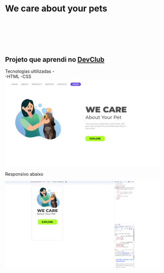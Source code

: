 <h1> We care about your pets <h1>
<br>
<br>
<h2> Projeto que aprendi no <a href= "https://rodolfomori.com.br/devclub"> DevClub </a> </h2> 
  Tecnologias ultilizadas -
  <br>
  -HTML
  -CSS
<img src="https://github.com/joaobigodon/pet-project-css-html/blob/main/imgs/PET-DONA.png?raw=true">
<p> Responsivo abaixo </p>
<img src="https://github.com/joaobigodon/pet-project-css-html/blob/main/imgs/responsivo.png?raw=true">
